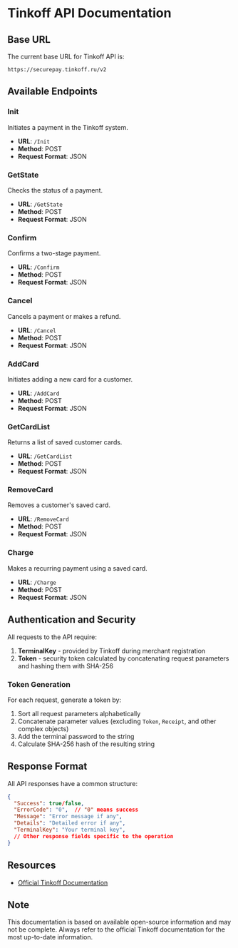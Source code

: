 # Tinkoff API Documentation

## Base URL
The current base URL for Tinkoff API is:
```
https://securepay.tinkoff.ru/v2
```

## Available Endpoints

### Init
Initiates a payment in the Tinkoff system.
- **URL**: `/Init`
- **Method**: POST
- **Request Format**: JSON

### GetState
Checks the status of a payment.
- **URL**: `/GetState`
- **Method**: POST
- **Request Format**: JSON

### Confirm
Confirms a two-stage payment.
- **URL**: `/Confirm`
- **Method**: POST
- **Request Format**: JSON

### Cancel
Cancels a payment or makes a refund.
- **URL**: `/Cancel`
- **Method**: POST
- **Request Format**: JSON

### AddCard
Initiates adding a new card for a customer.
- **URL**: `/AddCard`
- **Method**: POST
- **Request Format**: JSON

### GetCardList
Returns a list of saved customer cards.
- **URL**: `/GetCardList`
- **Method**: POST
- **Request Format**: JSON

### RemoveCard
Removes a customer's saved card.
- **URL**: `/RemoveCard`
- **Method**: POST
- **Request Format**: JSON

### Charge
Makes a recurring payment using a saved card.
- **URL**: `/Charge`
- **Method**: POST
- **Request Format**: JSON

## Authentication and Security

All requests to the API require:
1. **TerminalKey** - provided by Tinkoff during merchant registration
2. **Token** - security token calculated by concatenating request parameters and hashing them with SHA-256

### Token Generation
For each request, generate a token by:
1. Sort all request parameters alphabetically
2. Concatenate parameter values (excluding `Token`, `Receipt`, and other complex objects)
3. Add the terminal password to the string
4. Calculate SHA-256 hash of the resulting string

## Response Format

All API responses have a common structure:
```json
{
  "Success": true/false,
  "ErrorCode": "0",  // "0" means success
  "Message": "Error message if any",
  "Details": "Detailed error if any",
  "TerminalKey": "Your terminal key",
  // Other response fields specific to the operation
}
```

## Resources
- [Official Tinkoff Documentation](https://www.tinkoff.ru/kassa/dev/payments/)

## Note
This documentation is based on available open-source information and may not be complete. Always refer to the official Tinkoff documentation for the most up-to-date information. 